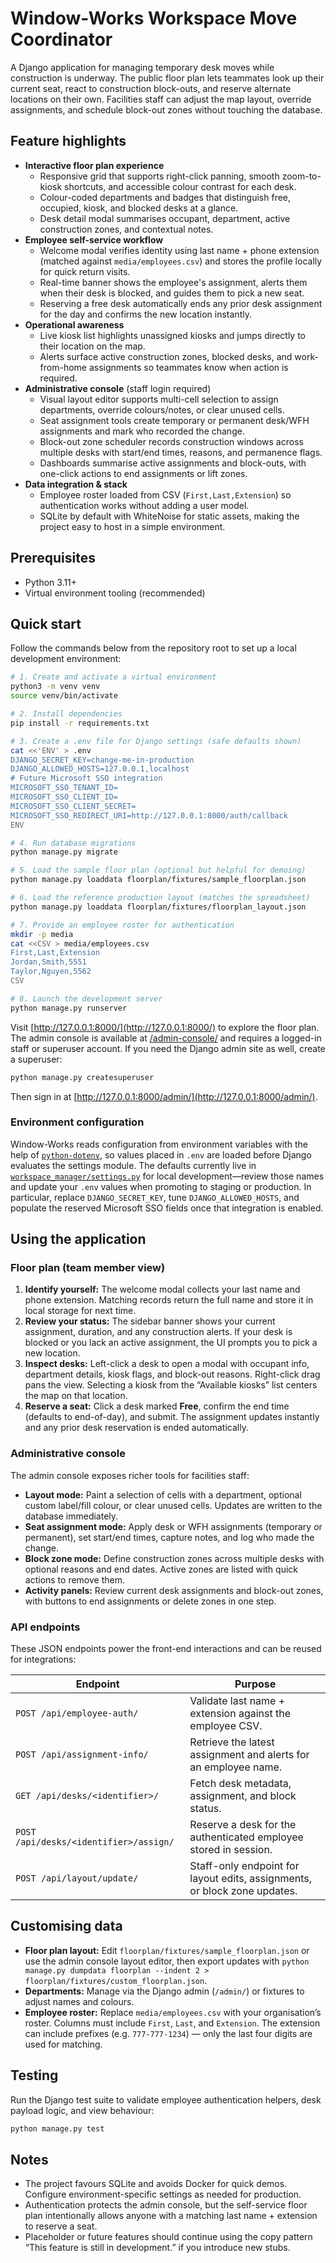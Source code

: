 # Window-Works Workspace Move Coordinator

A Django application for managing temporary desk moves while construction is underway. The public floor plan lets teammates look up their current seat, react to construction block-outs, and reserve alternate locations on their own. Facilities staff can adjust the map layout, override assignments, and schedule block-out zones without touching the database.

## Feature highlights

- **Interactive floor plan experience**
  - Responsive grid that supports right-click panning, smooth zoom-to-kiosk shortcuts, and accessible colour contrast for each desk.
  - Colour-coded departments and badges that distinguish free, occupied, kiosk, and blocked desks at a glance.
  - Desk detail modal summarises occupant, department, active construction zones, and contextual notes.
- **Employee self-service workflow**
  - Welcome modal verifies identity using last name + phone extension (matched against `media/employees.csv`) and stores the profile locally for quick return visits.
  - Real-time banner shows the employee's assignment, alerts them when their desk is blocked, and guides them to pick a new seat.
  - Reserving a free desk automatically ends any prior desk assignment for the day and confirms the new location instantly.
- **Operational awareness**
  - Live kiosk list highlights unassigned kiosks and jumps directly to their location on the map.
  - Alerts surface active construction zones, blocked desks, and work-from-home assignments so teammates know when action is required.
- **Administrative console** (staff login required)
  - Visual layout editor supports multi-cell selection to assign departments, override colours/notes, or clear unused cells.
  - Seat assignment tools create temporary or permanent desk/WFH assignments and mark who recorded the change.
  - Block-out zone scheduler records construction windows across multiple desks with start/end times, reasons, and permanence flags.
  - Dashboards summarise active assignments and block-outs, with one-click actions to end assignments or lift zones.
- **Data integration & stack**
  - Employee roster loaded from CSV (`First,Last,Extension`) so authentication works without adding a user model.
  - SQLite by default with WhiteNoise for static assets, making the project easy to host in a simple environment.

## Prerequisites

- Python 3.11+
- Virtual environment tooling (recommended)

## Quick start

Follow the commands below from the repository root to set up a local development environment:

```bash
# 1. Create and activate a virtual environment
python3 -m venv venv
source venv/bin/activate

# 2. Install dependencies
pip install -r requirements.txt

# 3. Create a .env file for Django settings (safe defaults shown)
cat <<'ENV' > .env
DJANGO_SECRET_KEY=change-me-in-production
DJANGO_ALLOWED_HOSTS=127.0.0.1,localhost
# Future Microsoft SSO integration
MICROSOFT_SSO_TENANT_ID=
MICROSOFT_SSO_CLIENT_ID=
MICROSOFT_SSO_CLIENT_SECRET=
MICROSOFT_SSO_REDIRECT_URI=http://127.0.0.1:8000/auth/callback
ENV

# 4. Run database migrations
python manage.py migrate

# 5. Load the sample floor plan (optional but helpful for demoing)
python manage.py loaddata floorplan/fixtures/sample_floorplan.json

# 6. Load the reference production layout (matches the spreadsheet)
python manage.py loaddata floorplan/fixtures/floorplan_layout.json

# 7. Provide an employee roster for authentication
mkdir -p media
cat <<CSV > media/employees.csv
First,Last,Extension
Jordan,Smith,5551
Taylor,Nguyen,5562
CSV

# 8. Launch the development server
python manage.py runserver
```

Visit [http://127.0.0.1:8000/](http://127.0.0.1:8000/) to explore the floor plan. The admin console is available at [/admin-console/](http://127.0.0.1:8000/admin-console/) and requires a logged-in staff or superuser account. If you need the Django admin site as well, create a superuser:

```bash
python manage.py createsuperuser
```

Then sign in at [http://127.0.0.1:8000/admin/](http://127.0.0.1:8000/admin/).

### Environment configuration

Window-Works reads configuration from environment variables with the help of [`python-dotenv`](https://pypi.org/project/python-dotenv/), so values placed in `.env` are loaded before Django evaluates the settings module. The defaults currently live in [`workspace_manager/settings.py`](workspace_manager/settings.py) for local development—review those names and update your `.env` values when promoting to staging or production. In particular, replace `DJANGO_SECRET_KEY`, tune `DJANGO_ALLOWED_HOSTS`, and populate the reserved Microsoft SSO fields once that integration is enabled.

## Using the application

### Floor plan (team member view)

1. **Identify yourself:** The welcome modal collects your last name and phone extension. Matching records return the full name and store it in local storage for next time.
2. **Review your status:** The sidebar banner shows your current assignment, duration, and any construction alerts. If your desk is blocked or you lack an active assignment, the UI prompts you to pick a new location.
3. **Inspect desks:** Left-click a desk to open a modal with occupant info, department details, kiosk flags, and block-out reasons. Right-click drag pans the view. Selecting a kiosk from the “Available kiosks” list centers the map on that location.
4. **Reserve a seat:** Click a desk marked **Free**, confirm the end time (defaults to end-of-day), and submit. The assignment updates instantly and any prior desk reservation is ended automatically.

### Administrative console

The admin console exposes richer tools for facilities staff:

- **Layout mode:** Paint a selection of cells with a department, optional custom label/fill colour, or clear unused cells. Updates are written to the database immediately.
- **Seat assignment mode:** Apply desk or WFH assignments (temporary or permanent), set start/end times, capture notes, and log who made the change.
- **Block zone mode:** Define construction zones across multiple desks with optional reasons and end dates. Active zones are listed with quick actions to remove them.
- **Activity panels:** Review current desk assignments and block-out zones, with buttons to end assignments or delete zones in one step.

### API endpoints

These JSON endpoints power the front-end interactions and can be reused for integrations:

| Endpoint | Purpose |
| --- | --- |
| `POST /api/employee-auth/` | Validate last name + extension against the employee CSV. |
| `POST /api/assignment-info/` | Retrieve the latest assignment and alerts for an employee name. |
| `GET /api/desks/<identifier>/` | Fetch desk metadata, assignment, and block status. |
| `POST /api/desks/<identifier>/assign/` | Reserve a desk for the authenticated employee stored in session. |
| `POST /api/layout/update/` | Staff-only endpoint for layout edits, assignments, or block zone updates. |

## Customising data

- **Floor plan layout:** Edit `floorplan/fixtures/sample_floorplan.json` or use the admin console layout editor, then export updates with `python manage.py dumpdata floorplan --indent 2 > floorplan/fixtures/custom_floorplan.json`.
- **Departments:** Manage via the Django admin (`/admin/`) or fixtures to adjust names and colours.
- **Employee roster:** Replace `media/employees.csv` with your organisation’s roster. Columns must include `First`, `Last`, and `Extension`. The extension can include prefixes (e.g. `777-777-1234`) — only the last four digits are used for matching.

## Testing

Run the Django test suite to validate employee authentication helpers, desk payload logic, and view behaviour:

```bash
python manage.py test
```

## Notes

- The project favours SQLite and avoids Docker for quick demos. Configure environment-specific settings as needed for production.
- Authentication protects the admin console, but the self-service floor plan intentionally allows anyone with a matching last name + extension to reserve a seat.
- Placeholder or future features should continue using the copy pattern “This feature is still in development.” if you introduce new stubs.
